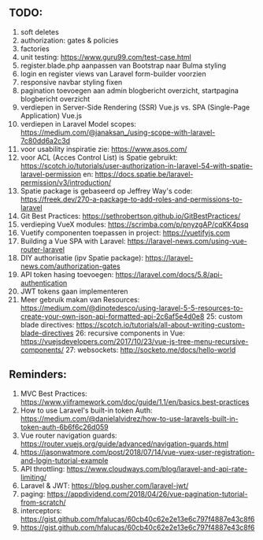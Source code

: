 ## TODO:

1. soft deletes
2. authorization: gates & policies
3. factories
4. unit testing: https://www.guru99.com/test-case.html
5. register.blade.php aanpassen van Bootstrap naar Bulma styling
6. login en register views van Laravel form-builder voorzien
7. responsive navbar styling fixen
8. pagination toevoegen aan admin blogbericht overzicht, startpagina blogbericht overzicht
9. verdiepen in Server-Side Rendering (SSR) Vue.js vs. SPA (Single-Page Application) Vue.js
11. verdiepen in Laravel Model scopes: https://medium.com/@janaksan_/using-scope-with-laravel-7c80dd6a2c3d
12. voor usability inspiratie zie: https://www.asos.com/
13. voor ACL (Acces Control List) is Spatie gebruikt: https://scotch.io/tutorials/user-authorization-in-laravel-54-with-spatie-laravel-permission
en: https://docs.spatie.be/laravel-permission/v3/introduction/
14. Spatie package is gebaseerd op Jeffrey Way's code: https://freek.dev/270-a-package-to-add-roles-and-permissions-to-laravel
15. Git Best Practices: https://sethrobertson.github.io/GitBestPractices/
16. verdieping VueX modules: https://scrimba.com/p/pnyzgAP/cqKK4psq
17. Vuetify componenten toepassen in project: https://vuetifyjs.com
18. Building a Vue SPA with Laravel: https://laravel-news.com/using-vue-router-laravel
19. DIY authorisatie (ipv Spatie package): https://laravel-news.com/authorization-gates
20. API token hasing toevoegen: https://laravel.com/docs/5.8/api-authentication
22. JWT tokens gaan implementeren
24. Meer gebruik makan van Resources: https://medium.com/@dinotedesco/using-laravel-5-5-resources-to-create-your-own-json-api-formatted-api-2c6af5e4d0e8
25: custom blade directives: https://scotch.io/tutorials/all-about-writing-custom-blade-directives
26: recursive components in Vue: https://vuejsdevelopers.com/2017/10/23/vue-js-tree-menu-recursive-components/
27: websockets: http://socketo.me/docs/hello-world


## Reminders:

1. MVC Best Practices: https://www.yiiframework.com/doc/guide/1.1/en/basics.best-practices
2. How to use Laravel's built-in token Auth: https://medium.com/@danielalvidrez/how-to-use-laravels-built-in-token-auth-6b6f6c26d059 
3. Vue router navigation guards: https://router.vuejs.org/guide/advanced/navigation-guards.html
4. https://jasonwatmore.com/post/2018/07/14/vue-vuex-user-registration-and-login-tutorial-example
5. API throttling: https://www.cloudways.com/blog/laravel-and-api-rate-limiting/
6. Laravel & JWT: https://blog.pusher.com/laravel-jwt/
7. paging: https://appdividend.com/2018/04/26/vue-pagination-tutorial-from-scratch/
8. interceptors: https://gist.github.com/hfalucas/60cb40c62e2e13e6c797f4887e43c8f6
9. https://gist.github.com/hfalucas/60cb40c62e2e13e6c797f4887e43c8f6

